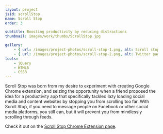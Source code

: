 ```yaml
---
layout: project
jsId: scrollStop
name: Scroll Stop
order: 3

subtitle: Boosting productivity by reducing distractions
thumbnail: images/work/thumbs/ScrollStop.jpg

gallery:
    - { url: /images/project-photos/scroll-stop-1.png, alt: Scroll stop page with settings }
    - { url: /images/project-photos/scroll-stop-2.png, alt: Twitter page with Scroll Stop active, showing it will stop scrolling  }
tools:
    - jQuery
    - HTML5
    - CSS3
---
```


Scroll Stop was born from my desire to experiment with creating Google Chrome extension, and seizing the opportunity when a friend proposed the idea for a productivity app that specifically tackled lazy loading social media and content websites by stopping you from scrolling too far. With Scroll Stop, if you need to message people on Facebook or other social media platforms, you still can, but it will prevent you from mindlessly scrolling through feeds.

Check it out on the <a href="https://chrome.google.com/webstore/detail/scroll-stop/hjaclffbikdneicnleajghmppjdnnohl">Scroll Stop Chrome Extension page</a>.
